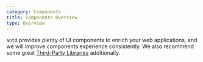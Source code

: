 ```yaml
---
category: Components
title: Components Overview
type: Overview
---
```


`antd` provides plenty of UI components to enrich your web applications, and we will improve components experience consistently. We also recommend some great [Third-Party Libraries](/docs/react/recommendation) additionally.

<ComponentOverview></ComponentOverview>

